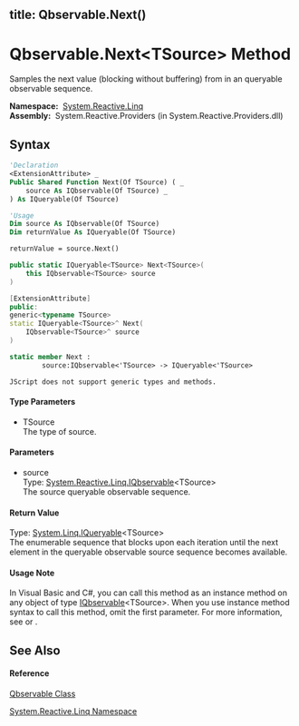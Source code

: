 title: Qbservable.Next<TSource>()
---
# Qbservable.Next\<TSource\> Method

Samples the next value (blocking without buffering) from in an queryable observable sequence.

**Namespace:**  [System.Reactive.Linq](System.Reactive.Linq\System.Reactive.Linq.md)  
**Assembly:**  System.Reactive.Providers (in System.Reactive.Providers.dll)

## Syntax

```vb
'Declaration
<ExtensionAttribute> _
Public Shared Function Next(Of TSource) ( _
    source As IQbservable(Of TSource) _
) As IQueryable(Of TSource)
```

```vb
'Usage
Dim source As IQbservable(Of TSource)
Dim returnValue As IQueryable(Of TSource)

returnValue = source.Next()
```

```csharp
public static IQueryable<TSource> Next<TSource>(
    this IQbservable<TSource> source
)
```

```c++
[ExtensionAttribute]
public:
generic<typename TSource>
static IQueryable<TSource>^ Next(
    IQbservable<TSource>^ source
)
```

```fsharp
static member Next : 
        source:IQbservable<'TSource> -> IQueryable<'TSource> 
```

```jscript
JScript does not support generic types and methods.
```

#### Type Parameters

- TSource  
  The type of source.

#### Parameters

- source  
  Type: [System.Reactive.Linq.IQbservable](IQbservable\IQbservable(TSource).md)\<TSource\>  
  The source queryable observable sequence.

#### Return Value

Type: [System.Linq.IQueryable](https://msdn.microsoft.com/en-us/library/Bb351562)\<TSource\>  
The enumerable sequence that blocks upon each iteration until the next element in the queryable observable source sequence becomes available.

#### Usage Note

In Visual Basic and C\#, you can call this method as an instance method on any object of type [IQbservable](IQbservable\IQbservable(TSource).md)\<TSource\>. When you use instance method syntax to call this method, omit the first parameter. For more information, see [](https://msdn.microsoft.com/en-us/library/Bb384936) or [](https://msdn.microsoft.com/en-us/library/Bb383977).

## See Also

#### Reference

[Qbservable Class](Qbservable\Qbservable.md)

[System.Reactive.Linq Namespace](System.Reactive.Linq\System.Reactive.Linq.md)








